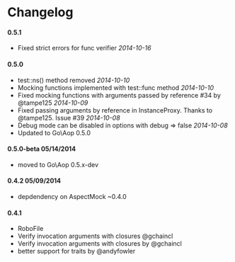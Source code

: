 # Changelog

#### 0.5.1

* Fixed strict errors for func verifier *2014-10-16*


#### 0.5.0

* test::ns() method removed *2014-10-10*
* Mocking functions implemented with test::func method *2014-10-10*
* Fixed mocking functions with arguments passed by reference #34 by @tampe125 *2014-10-09*
* Fixed passing arguments by reference in InstanceProxy. Thanks to @tampe125. Issue #39 *2014-10-08*
* Debug mode can be disabled in options with debug => false *2014-10-08*
* Updated to Go\Aop 0.5.0

#### 0.5.0-beta 05/14/2014

* moved to Go\Aop 0.5.x-dev


#### 0.4.2 05/09/2014

* depdendency on AspectMock ~0.4.0

#### 0.4.1

* RoboFile
* Verify invocation arguments with closures @gchaincl
* Verify invocation arguments with closures by @gchaincl
* better support for traits by @andyfowler
